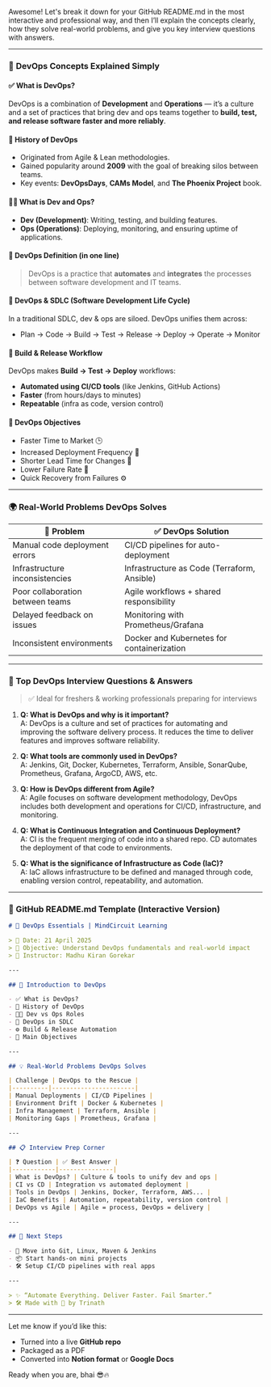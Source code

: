 Awesome! Let's break it down for your GitHub README.md in the most interactive and professional way, and then I’ll explain the concepts clearly, how they solve real-world problems, and give you key interview questions with answers.

---

### 📘 **DevOps Concepts Explained Simply**

#### ✅ What is DevOps?
DevOps is a combination of **Development** and **Operations** — it’s a culture and a set of practices that bring dev and ops teams together to **build, test, and release software faster and more reliably**.

#### 🧬 History of DevOps
- Originated from Agile & Lean methodologies.
- Gained popularity around **2009** with the goal of breaking silos between teams.
- Key events: **DevOpsDays**, **CAMs Model**, and **The Phoenix Project** book.

#### 👨‍💻 What is Dev and Ops?
- **Dev (Development)**: Writing, testing, and building features.
- **Ops (Operations)**: Deploying, monitoring, and ensuring uptime of applications.

#### 📖 DevOps Definition (in one line)
> DevOps is a practice that **automates** and **integrates** the processes between software development and IT teams.

#### 🔄 DevOps & SDLC (Software Development Life Cycle)
In a traditional SDLC, dev & ops are siloed. DevOps unifies them across:
- Plan → Code → Build → Test → Release → Deploy → Operate → Monitor

#### 🚀 Build & Release Workflow
DevOps makes **Build → Test → Deploy** workflows:
- **Automated using CI/CD tools** (like Jenkins, GitHub Actions)
- **Faster** (from hours/days to minutes)
- **Repeatable** (infra as code, version control)

#### 🎯 DevOps Objectives
- Faster Time to Market 🕒
- Increased Deployment Frequency 🚀
- Shorter Lead Time for Changes 🔁
- Lower Failure Rate 🔧
- Quick Recovery from Failures ⚙️

---

### 🌍 **Real-World Problems DevOps Solves**

| 🚫 Problem | ✅ DevOps Solution |
|-----------|------------------|
| Manual code deployment errors | CI/CD pipelines for auto-deployment |
| Infrastructure inconsistencies | Infrastructure as Code (Terraform, Ansible) |
| Poor collaboration between teams | Agile workflows + shared responsibility |
| Delayed feedback on issues | Monitoring with Prometheus/Grafana |
| Inconsistent environments | Docker and Kubernetes for containerization |

---

### 💼 Top DevOps Interview Questions & Answers

> ✅ Ideal for freshers & working professionals preparing for interviews

1. **Q: What is DevOps and why is it important?**  
   A: DevOps is a culture and set of practices for automating and improving the software delivery process. It reduces the time to deliver features and improves software reliability.

2. **Q: What tools are commonly used in DevOps?**  
   A: Jenkins, Git, Docker, Kubernetes, Terraform, Ansible, SonarQube, Prometheus, Grafana, ArgoCD, AWS, etc.

3. **Q: How is DevOps different from Agile?**  
   A: Agile focuses on software development methodology, DevOps includes both development and operations for CI/CD, infrastructure, and monitoring.

4. **Q: What is Continuous Integration and Continuous Deployment?**  
   A: CI is the frequent merging of code into a shared repo. CD automates the deployment of that code to environments.

5. **Q: What is the significance of Infrastructure as Code (IaC)?**  
   A: IaC allows infrastructure to be defined and managed through code, enabling version control, repeatability, and automation.

---

### 🌟 GitHub README.md Template (Interactive Version)

```markdown
# 🚀 DevOps Essentials | MindCircuit Learning

> 📅 Date: 21 April 2025  
> 🎯 Objective: Understand DevOps fundamentals and real-world impact  
> 🧠 Instructor: Madhu Kiran Gorekar

---

## 📘 Introduction to DevOps

- ✅ What is DevOps?
- 📜 History of DevOps
- 👨‍💻 Dev vs Ops Roles
- 🔁 DevOps in SDLC
- ⚙️ Build & Release Automation
- 🎯 Main Objectives

---

## 💡 Real-World Problems DevOps Solves

| Challenge | DevOps to the Rescue |
|----------|-----------------------|
| Manual Deployments | CI/CD Pipelines |
| Environment Drift | Docker & Kubernetes |
| Infra Management | Terraform, Ansible |
| Monitoring Gaps | Prometheus, Grafana |

---

## 📋 Interview Prep Corner

| ❓ Question | ✅ Best Answer |
|------------|---------------|
| What is DevOps? | Culture & tools to unify dev and ops |
| CI vs CD | Integration vs automated deployment |
| Tools in DevOps | Jenkins, Docker, Terraform, AWS... |
| IaC Benefits | Automation, repeatability, version control |
| DevOps vs Agile | Agile = process, DevOps = delivery |

---

## 📌 Next Steps

- 🔄 Move into Git, Linux, Maven & Jenkins
- 📦 Start hands-on mini projects
- 🛠 Setup CI/CD pipelines with real apps

---

> ✨ “Automate Everything. Deliver Faster. Fail Smarter.”  
> 🛠 Made with 💙 by Trinath
```

---

Let me know if you’d like this:
- Turned into a live **GitHub repo**
- Packaged as a PDF
- Converted into **Notion format** or **Google Docs**

Ready when you are, bhai 😎🔥
